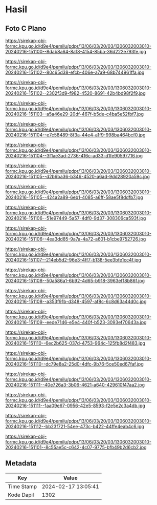 # Hasil

## Foto C Plano

https://sirekap-obj-formc.kpu.go.id/d9e4/pemilu/pdpr/13/06/03/20/03/1306032003010-20240216-151100--8dab8a64-8a18-4154-85ba-36d222e793fe.jpg

https://sirekap-obj-formc.kpu.go.id/d9e4/pemilu/pdpr/13/06/03/20/03/1306032003010-20240216-151102--80c65d38-efcb-406e-a7a9-68b744961ffa.jpg

https://sirekap-obj-formc.kpu.go.id/d9e4/pemilu/pdpr/13/06/03/20/03/1306032003010-20240216-151102--2302f3d9-f982-4520-8691-42b4bd98f2f9.jpg

https://sirekap-obj-formc.kpu.go.id/d9e4/pemilu/pdpr/13/06/03/20/03/1306032003010-20240216-151103--a5a46e29-20df-467f-b5de-c4ba5e52fbf7.jpg

https://sirekap-obj-formc.kpu.go.id/d9e4/pemilu/pdpr/13/06/03/20/03/1306032003010-20240216-151104--e7c58489-8f3a-44e4-a1f9-998ba464bcf0.jpg

https://sirekap-obj-formc.kpu.go.id/d9e4/pemilu/pdpr/13/06/03/20/03/1306032003010-20240216-151104--3f1ae3ad-2736-416c-ad33-d1fe90597716.jpg

https://sirekap-obj-formc.kpu.go.id/d9e4/pemilu/pdpr/13/06/03/20/03/1306032003010-20240216-151105--d2b6ba36-b346-4520-a6ad-9dd28920a59c.jpg

https://sirekap-obj-formc.kpu.go.id/d9e4/pemilu/pdpr/13/06/03/20/03/1306032003010-20240216-151105--424a2a89-6eb1-4085-a6ff-58ae5f8ddfb7.jpg

https://sirekap-obj-formc.kpu.go.id/d9e4/pemilu/pdpr/13/06/03/20/03/1306032003010-20240216-151106--51e97449-5a57-4df0-9d37-308306ca593f.jpg

https://sirekap-obj-formc.kpu.go.id/d9e4/pemilu/pdpr/13/06/03/20/03/1306032003010-20240216-151106--4ea3dd85-9a7a-4a72-a601-b1cbe9752726.jpg

https://sirekap-obj-formc.kpu.go.id/d9e4/pemilu/pdpr/13/06/03/20/03/1306032003010-20240216-151107--214eb5d2-96e3-4ff7-b138-5ee3bfe1cc4f.jpg

https://sirekap-obj-formc.kpu.go.id/d9e4/pemilu/pdpr/13/06/03/20/03/1306032003010-20240216-151108--50a586a1-6b92-4d65-b918-3963ef18b86f.jpg

https://sirekap-obj-formc.kpu.go.id/d9e4/pemilu/pdpr/13/06/03/20/03/1306032003010-20240216-151108--a353f91b-d348-4597-af8c-6c8d63a44d0c.jpg

https://sirekap-obj-formc.kpu.go.id/d9e4/pemilu/pdpr/13/06/03/20/03/1306032003010-20240216-151109--eede7146-e5e4-440f-b523-3093ef70643a.jpg

https://sirekap-obj-formc.kpu.go.id/d9e4/pemilu/pdpr/13/06/03/20/03/1306032003010-20240216-151110--6ec2b625-037d-4753-964c-125fb8d2f483.jpg

https://sirekap-obj-formc.kpu.go.id/d9e4/pemilu/pdpr/13/06/03/20/03/1306032003010-20240216-151110--dc79e8a2-25d0-4dfc-9b76-5ce50ed67faf.jpg

https://sirekap-obj-formc.kpu.go.id/d9e4/pemilu/pdpr/13/06/03/20/03/1306032003010-20240216-151111--40e726a3-3b06-4621-a640-429610f47aa2.jpg

https://sirekap-obj-formc.kpu.go.id/d9e4/pemilu/pdpr/13/06/03/20/03/1306032003010-20240216-151111--1aa09e67-0956-42e5-8593-f2e5e2c3a4db.jpg

https://sirekap-obj-formc.kpu.go.id/d9e4/pemilu/pdpr/13/06/03/20/03/1306032003010-20240216-151112--bb23f721-54ee-473c-b422-44ffe4eab4c6.jpg

https://sirekap-obj-formc.kpu.go.id/d9e4/pemilu/pdpr/13/06/03/20/03/1306032003010-20240216-151101--8c55ae5c-c642-4c07-9775-bfb49b2d6cb2.jpg


## Metadata

| Key        | Value               |
| ---------- | ------------------- |
| Time Stamp | 2024-02-17 13:05:41 |
| Kode Dapil | 1302                |



